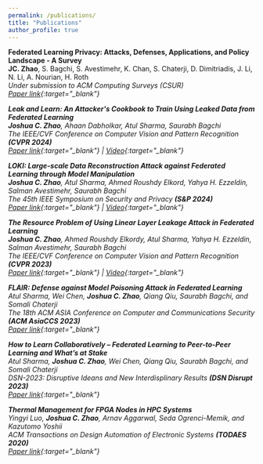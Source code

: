 ```yaml
---
permalink: /publications/
title: "Publications"
author_profile: true
---
```


**Federated Learning Privacy: Attacks, Defenses, Applications, and Policy Landscape - A Survey** \
**JC. Zhao**, S. Bagchi, S. Avestimehr, K. Chan, S. Chaterji, D. Dimitriadis, J. Li, N. Li, A. Nourian, H. Roth \
<em>Under submission to ACM Computing Surveys (CSUR)<em> <br />
[Paper link](https://arxiv.org/pdf/2405.03636){:target="_blank"}

**Leak and Learn: An Attacker's Cookbook to Train Using Leaked Data from Federated Learning** \
**Joshua C. Zhao**, Ahaan Dabholkar, Atul Sharma, Saurabh Bagchi \
<em>The IEEE/CVF Conference on Computer Vision and Pattern Recognition<em> **(CVPR 2024)** <br />
[Paper link](https://openaccess.thecvf.com/content/CVPR2024/papers/Zhao_Leak_and_Learn_An_Attackers_Cookbook_to_Train_Using_Leaked_CVPR_2024_paper.pdf){:target="_blank"} &#124; [Video](https://www.youtube.com/watch?v=ovmSnjSOcks){:target="_blank"}

**LOKI: Large-scale Data Reconstruction Attack against Federated Learning through Model Manipulation** \
**Joshua C. Zhao**, Atul Sharma, Ahmed Roushdy Elkord, Yahya H. Ezzeldin, Salman Avestimehr, Saurabh Bagchi \
<em>The 45th IEEE Symposium on Security and Privacy<em> **(S&P 2024)** <br />
[Paper link](https://www.computer.org/csdl/proceedings-article/sp/2024/313000a030/1RjEa6sC0I8){:target="_blank"} &#124; [Video](https://www.youtube.com/watch?v=KHr7IjpUn8U){:target="_blank"}

**The Resource Problem of Using Linear Layer Leakage Attack in Federated Learning** \
**Joshua C. Zhao**, Ahmed Roushdy Elkordy, Atul Sharma, Yahya H. Ezzeldin, Salman Avestimehr, Saurabh Bagchi \
<em>The IEEE/CVF Conference on Computer Vision and Pattern Recognition<em> **(CVPR 2023)** <br />
[Paper link](https://openaccess.thecvf.com/content/CVPR2023/papers/Zhao_The_Resource_Problem_of_Using_Linear_Layer_Leakage_Attack_in_CVPR_2023_paper.pdf){:target="_blank"} &#124; [Video](https://www.youtube.com/watch?v=uxAWL6i7LNw){:target="_blank"}

**FLAIR: Defense against Model Poisoning Attack in Federated Learning** \
Atul Sharma, Wei Chen, **Joshua C. Zhao**, Qiang Qiu, Saurabh Bagchi, and Somali Chaterji \
<em>The 18th ACM ASIA Conference on Computer and Communications Security<em> **(ACM AsiaCCS 2023)** <br />
[Paper link](https://dl.acm.org/doi/pdf/10.1145/3579856.3582836){:target="_blank"}

**How to Learn Collaboratively – Federated Learning to Peer-to-Peer Learning and What’s at Stake** \
Atul Sharma, **Joshua C. Zhao**, Wei Chen, Qiang Qiu, Saurabh Bagchi, and Somali Chaterji \
<em>DSN-2023: Disruptive Ideans and New Interdisplinary Results<em> **(DSN Disrupt 2023)** <br />
[Paper link](https://ieeexplore.ieee.org/stamp/stamp.jsp?tp=&arnumber=10206535){:target="_blank"}

**Thermal Management for FPGA Nodes in HPC Systems** \
Yingyi Luo, **Joshua C. Zhao**, Arnav Aggarwal, Seda Ogrenci-Memik, and Kazutomo Yoshii \
<em>ACM Transactions on Design Automation of Electronic Systems<em> **(TODAES 2020)** <br />
[Paper link](https://dl.acm.org/doi/pdf/10.1145/3423494){:target="_blank"}